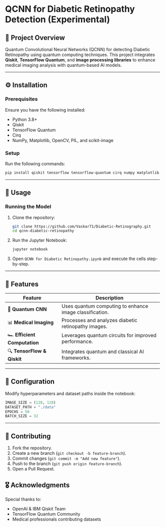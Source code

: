 # QCNN for Diabetic Retinopathy Detection (Experimental)

## 🏥 Project Overview
Quantum Convolutional Neural Networks (QCNN) for detecting Diabetic Retinopathy using quantum computing techniques. This project integrates **Qiskit**, **TensorFlow Quantum**, and **image processing libraries** to enhance medical imaging analysis with quantum-based AI models.

---

## ⚙️ Installation
### Prerequisites
Ensure you have the following installed:
- Python 3.8+
- Qiskit
- TensorFlow Quantum
- Cirq
- NumPy, Matplotlib, OpenCV, PIL, and scikit-image

### Setup
Run the following commands:
```sh
pip install qiskit tensorflow tensorflow-quantum cirq numpy matplotlib opencv-python pillow scikit-image
```

---

## 🚀 Usage
### Running the Model
1. Clone the repository:
   ```sh
   git clone https://github.com/Vaskar71/Diabetic-Retinography.git
   cd qcnn-diabetic-retinopathy
   ```
2. Run the Jupyter Notebook:
   ```sh
   jupyter notebook
   ```
3. Open `QCNN for Diabetic Retinopathy.ipynb` and execute the cells step-by-step.

---

## 🌟 Features
| Feature | Description |
|---------|-------------|
| 🧠 **Quantum CNN** | Uses quantum computing to enhance image classification. |
| 📊 **Medical Imaging** | Processes and analyzes diabetic retinopathy images. |
| 🏎 **Efficient Computation** | Leverages quantum circuits for improved performance. |
| 🔍 **TensorFlow & Qiskit** | Integrates quantum and classical AI frameworks. |

---

## 🔧 Configuration
Modify hyperparameters and dataset paths inside the notebook:
```python
IMAGE_SIZE = (128, 128)
DATASET_PATH = "./data"
EPOCHS = 50
BATCH_SIZE = 32
```

---

## 🤝 Contributing
1. Fork the repository.
2. Create a new branch (`git checkout -b feature-branch`).
3. Commit changes (`git commit -m "Add new feature"`).
4. Push to the branch (`git push origin feature-branch`).
5. Open a Pull Request.


## 🎖 Acknowledgments
Special thanks to:
- OpenAI & IBM Qiskit Team
- TensorFlow Quantum Community
- Medical professionals contributing datasets

